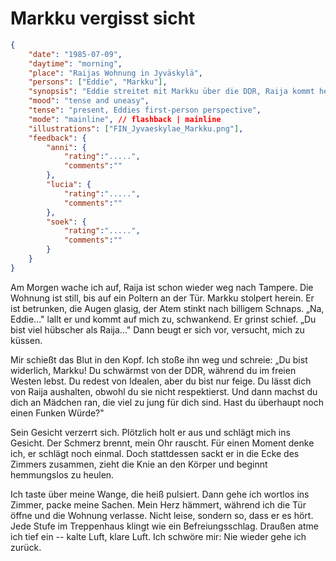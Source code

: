 # Markku vergisst sicht

```json
{
    "date": "1985-07-09",
    "daytime": "morning",
    "place": "Raijas Wohnung in Jyväskylä",
    "persons": ["Eddie", "Markku"],
    "synopsis": "Eddie streitet mit Markku über die DDR, Raija kommt heim und spürt die Spannungen; nachts hört Eddie den Streit zwischen beiden.",
    "mood": "tense and uneasy",
    "tense": "present, Eddies first-person perspective",
    "mode": "mainline", // flashback | mainline
    "illustrations": ["FIN_Jyvaeskylae_Markku.png"],
    "feedback": {
        "anni": {
            "rating":".....",
            "comments":""
        },
        "lucia": {
            "rating":".....",
            "comments":""
        },
        "soek": {
            "rating":".....",
            "comments":""
        }
    }
}
```

Am Morgen wache ich auf, Raija ist schon wieder weg nach Tampere. Die Wohnung
ist still, bis auf ein Poltern an der Tür. Markku stolpert herein. Er ist
betrunken, die Augen glasig, der Atem stinkt nach billigem Schnaps. „Na,
Eddie..." lallt er und kommt auf mich zu, schwankend. Er grinst schief. „Du bist
viel hübscher als Raija..." Dann beugt er sich vor, versucht, mich zu küssen.

Mir schießt das Blut in den Kopf. Ich stoße ihn weg und schreie: „Du bist
widerlich, Markku! Du schwärmst von der DDR, während du im freien Westen lebst.
Du redest von Idealen, aber du bist nur feige. Du lässt dich von Raija
aushalten, obwohl du sie nicht respektierst. Und dann machst du dich an Mädchen
ran, die viel zu jung für dich sind. Hast du überhaupt noch einen Funken Würde?"

Sein Gesicht verzerrt sich. Plötzlich holt er aus und schlägt mich ins Gesicht.
Der Schmerz brennt, mein Ohr rauscht. Für einen Moment denke ich, er schlägt
noch einmal. Doch stattdessen sackt er in die Ecke des Zimmers zusammen, zieht
die Knie an den Körper und beginnt hemmungslos zu heulen.

Ich taste über meine Wange, die heiß pulsiert. Dann gehe ich wortlos ins Zimmer,
packe meine Sachen. Mein Herz hämmert, während ich die Tür öffne und die Wohnung
verlasse. Nicht leise, sondern so, dass er es hört. Jede Stufe im Treppenhaus
klingt wie ein Befreiungsschlag. Draußen atme ich tief ein -- kalte Luft, klare
Luft. Ich schwöre mir: Nie wieder gehe ich zurück.
